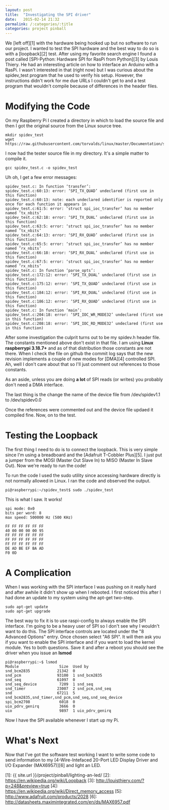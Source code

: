 ```yaml
---
layout: post
title:  "Investigating the SPI driver"
date:   2015-02-14 21:32
permalink: /:categories/:title
categories: project pinball
---
```


We [left off][1] with the hardware being hooked up but no software to run our
project. I wanted to test the SPI hardware and the best way to do so is with a
[loopback][2] test. After using my favorite search engine I found a post called
[SPI-Python: Hardware SPI for RasPi from Python][3] by Louis Thiery. He had an
interesting article on how to interface an Arduino with a RasPi. I wasn't
interested in that (right now) but I was curious about the spidev_test program
that he used to verify his setup. However, the instructions didn't work for me
due URLs I couldn't get to and a test program that wouldn't compile because of
differences in the header files.

Modifying the Code
==================

On my Raspberry Pi I created a directory in which to load the source file and
then I got the original source from the Linux source tree.

    mkdir spidev_test
    wget https://raw.githubusercontent.com/torvalds/linux/master/Documentation/spi/spidev_test.c

I now had the tester source file in my directory. It's a simple matter to
compile it.

    gcc spidev_test.c -o spidev_test

Uh oh, I get a few error messages:

    spidev_test.c: In function ‘transfer’:
    spidev_test.c:60:13: error: ‘SPI_TX_QUAD’ undeclared (first use in this function)
    spidev_test.c:60:13: note: each undeclared identifier is reported only once for each function it appears in
    spidev_test.c:61:5: error: ‘struct spi_ioc_transfer’ has no member named ‘tx_nbits’
    spidev_test.c:62:18: error: ‘SPI_TX_DUAL’ undeclared (first use in this function)
    spidev_test.c:63:5: error: ‘struct spi_ioc_transfer’ has no member named ‘tx_nbits’
    spidev_test.c:64:13: error: ‘SPI_RX_QUAD’ undeclared (first use in this function)
    spidev_test.c:65:5: error: ‘struct spi_ioc_transfer’ has no member named ‘rx_nbits’
    spidev_test.c:66:18: error: ‘SPI_RX_DUAL’ undeclared (first use in this function)
    spidev_test.c:67:5: error: ‘struct spi_ioc_transfer’ has no member named ‘rx_nbits’
    spidev_test.c: In function ‘parse_opts’:
    spidev_test.c:172:12: error: ‘SPI_TX_DUAL’ undeclared (first use in this function)
    spidev_test.c:175:12: error: ‘SPI_TX_QUAD’ undeclared (first use in this function)
    spidev_test.c:184:12: error: ‘SPI_RX_DUAL’ undeclared (first use in this function)
    spidev_test.c:186:12: error: ‘SPI_RX_QUAD’ undeclared (first use in this function)
    spidev_test.c: In function ‘main’:
    spidev_test.c:204:18: error: ‘SPI_IOC_WR_MODE32’ undeclared (first use in this function)
    spidev_test.c:208:18: error: ‘SPI_IOC_RD_MODE32’ undeclared (first use in this function)

After some investigation the culprit turns out to be my spidev.h header file.
The constants mentioned above don't exist in that file. I am using **Linux
raspberrypi 3.18.7+** and as of that distribution those constants are not there.
When I check the file on github the commit log says that the new revision
implements a couple of new modes for [DMA][4] controlled SPI. Ah, well I don't
care about that so I'll just comment out references to those constants.

As an aside, unless you are doing **a lot** of SPI reads (or writes) you
probably don't need a DMA interface.

The last thing is the change the name of the device file from /dev/spidev1.1 to
/dev/spidev0.0

Once the references were commented out and the device file updaed it compiled
fine. Now, on to the test.

Testing the Loopback
====================

The first thing I need to do is to connect the loopback. This is very simple
since I'm using a breadboard and the [Adafruit T-Cobbler Plus][5]. I just put a
jumper from the MOSI (Master Out Slave In) to MISO (Master In Slave Out). Now
we're ready to run the code!

To run the code I used the sudo utility since accessing hardware directly is not
normally allowed in Linux. I ran the code and observed the output.

    pi@raspberrypi:~/spidev_test$ sudo ./spidev_test

This is what I saw. It works!

    spi mode: 0x0
    bits per word: 8
    max speed: 500000 Hz (500 KHz)

    FF FF FF FF FF FF
    40 00 00 00 00 95
    FF FF FF FF FF FF
    FF FF FF FF FF FF
    FF FF FF FF FF FF
    DE AD BE EF BA AD
    F0 0D

A Complication
==============

When I was working with the SPI interface I was pushing on it really hard and
after awhile it didn't show up when I rebooted. I first noticed this after I had
done an update to my system using the apt-get two-step.

    sudo apt-get update
    sudo apt-get upgrade

The best way to fix it is to use raspi-config to always enable the SPI
interface. I'm going to be a heavy user of SPI so I don't see why I wouldn't
want to do this. The SPI interface controls are located under the "8 Advanced
Options" entry. Once chosen select "A6 SPI". It will then ask you if you want to
enable the SPI interface and if you want to load the kernel module. Yes to both
questions. Save it and after a reboot you should see the driver when you issue
an **lsmod**

    pi@raspberrypi:~$ lsmod
    Module                  Size  Used by
    snd_bcm2835            21342  0
    snd_pcm                93100  1 snd_bcm2835
    snd_seq                61097  0
    snd_seq_device          7209  1 snd_seq
    snd_timer              23007  2 snd_pcm,snd_seq
    snd                    67211  5 snd_bcm2835,snd_timer,snd_pcm,snd_seq,snd_seq_device
    spi_bcm2708             6018  0
    uio_pdrv_genirq         3666  0
    uio                     9897  1 uio_pdrv_genirq

Now I have the SPI available whenever I start up my Pi.

What's Next
===========

Now that I've got the software test working I want to write some code to send
information to my [4-Wire-Intefaced 20-Port LED Display Driver and I/O Expander
(MAX6957)][6] and light an LED.

[1]: {{ site.url }}/project/pinball/lighting-an-led/
[2]: https://en.wikipedia.org/wiki/Loopback
[3]: http://louisthiery.com/?p=248&preview=true
[4]: https://en.wikipedia.org/wiki/Direct_memory_access
[5]: http://www.adafruit.com/products/2028
[6]: http://datasheets.maximintegrated.com/en/ds/MAX6957.pdf
